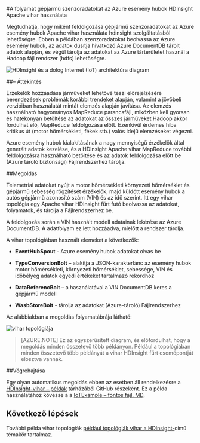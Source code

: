 <properties
 pageTitle="Gépjármű szenzoradatokat Apache vihar a hdinsight szolgáltatásból lehetőségre a folyamat |} Microsoft Azure"
 description="Megtudhatja, hogy miként feldolgozása gépjármű szenzoradatokat az esemény hubok Apache vihar használata hdinsight szolgáltatásból lehetőségre. Modell adatainak vehet fel DocumentDB, és a kimeneti tárolóhoz tárolja."
 services="hdinsight,documentdb,notification-hubs"
 documentationCenter=""
 authors="Blackmist"
 manager="jhubbard"
 editor="cgronlun"/>

<tags
ms.service="hdinsight"
ms.devlang="java"
ms.topic="article"
ms.tgt_pltfrm="na"
ms.workload="big-data"
ms.date="08/23/2016"
ms.author="larryfr"/>

#<a name="process-vehicle-sensor-data-from-azure-event-hubs-using-apache-storm-on-hdinsight"></a>A folyamat gépjármű szenzoradatokat az Azure esemény hubok HDInsight Apache vihar használata

Megtudhatja, hogy miként feldolgozása gépjármű szenzoradatokat az Azure esemény hubok Apache vihar használata hdinsight szolgáltatásból lehetőségre. Ebben a példában szenzoradatokat beolvassa az Azure esemény hubok, az adatok dúsítja hivatkozó Azure DocumentDB tárolt adatok alapján, és végül tárolja az adatokat az Azure tárterületet használ a Hadoop fájl rendszer (hdfs) lehetőségre.

![HDInsight és a dolog Internet (IoT) architektúra diagram](./media/hdinsight-storm-iot-eventhub-documentdb/iot.png)

##<a name="overview"></a>– Áttekintés

Érzékelők hozzáadása járműveket lehetővé teszi előrejelzésére berendezések problémák korábbi trendeket alapján, valamint a jövőbeli verzióiban használatát mintát elemzés alapján javítása. Az elemzés használható hagyományos MapReduce parancsfájl, miközben kell gyorsan és hatékonyan betöltése az adatokat az összes járműveket Hadoop akkor fordulhat elő, MapReduce feldolgozása előtt. Ezenkívül érdemes hiba kritikus út (motor hőmérsékleti, fékek stb.) valós idejű elemzéseket végezni.

Azure esemény hubok kialakításának a nagy mennyiségű érzékelők által generált adatok kezelése, és a HDInsight Apache vihar MapReduce további feldolgozásra használható betöltése és az adatok feldolgozása előtt be (Azure tároló biztonsági) Fájlrendszerhez tárolja.

##<a name="solution"></a>Megoldás

Telemetriai adatokat nyújt a motor hőmérsékleti környezeti hőmérséklet és gépjármű sebesség rögzítését érzékelők, majd küldött esemény hubok a autós gépjármű azonosító szám (VIN) és az idő szerint. Itt egy vihar topológia egy Apache vihar HDInsight fürt futó beolvassa az adatokat, folyamatok, és tárolja a Fájlrendszerhez be.

A feldolgozás során a VIN használt modell adatainak lekérése az Azure DocumentDB. A adatfolyam ez lett hozzáadva, mielőtt a rendszer tárolja.

A vihar topológiában használt elemeket a következők:

* **EventHubSpout** - Azure esemény hubok adatokat olvas be

* **TypeConversionBolt** – alakítja a JSON-karakterlánc az esemény hubok motor hőmérsékleti, környezeti hőmérséklet, sebessége, VIN és időbélyeg adatok egyedi értékeket tartalmazó rekordhoz

* **DataReferencBolt** – a használatával a VIN DocumentDB keres a gépjármű modell

* **WasbStoreBolt** - tárolja az adatokat (Azure-tároló) Fájlrendszerhez

Az alábbiakban a megoldás folyamatábrája látható:

![vihar topológiája](./media/hdinsight-storm-iot-eventhub-documentdb/iottopology.png)

> [AZURE.NOTE] Ez az egyszerűsített diagram, és előfordulhat, hogy a megoldás minden összetevő több példányon. Például a topológiában minden összetevő több példányát a vihar HDInsight fürt csomópontját elosztva vannak.

##<a name="implementation"></a>Végrehajtása

Egy olyan automatikus megoldás ebben az esetben áll rendelkezésre a [HDInsight-vihar – példák](https://github.com/hdinsight/hdinsight-storm-examples) tárházából GitHub részeként. Ez a példa használatához kövesse a a [IoTExample – fontos fájl. MD](https://github.com/hdinsight/hdinsight-storm-examples/blob/master/IotExample/README.md).

## <a name="next-steps"></a>Következő lépések

További példa vihar topológiák [például topológiák vihar a HDInsight-](hdinsight-storm-example-topology.md)című témakör tartalmaz.
